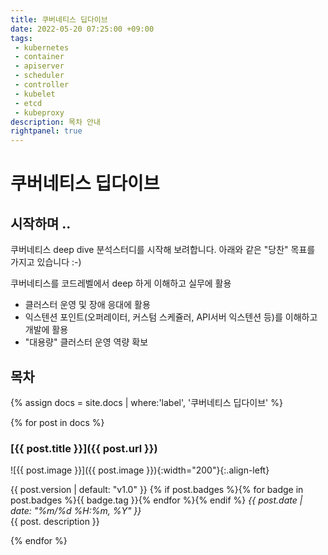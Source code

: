 ```yaml
---
title: 쿠버네티스 딥다이브
date: 2022-05-20 07:25:00 +09:00
tags:
 - kubernetes
 - container
 - apiserver
 - scheduler
 - controller
 - kubelet
 - etcd
 - kubeproxy
description: 목차 안내
rightpanel: true
---
```


# 쿠버네티스 딥다이브 


## 시작하며 ..
쿠버네티스 deep dive  분석스터디를 시작해 보려합니다.
아래와 같은 "당찬" 목표를 가지고 있습니다 :-)

쿠버네티스를 코드레벨에서  deep 하게 이해하고 실무에 활용
- 클러스터 운영 및 장애 응대에 활용
- 익스텐션 포인트(오퍼레이터, 커스텀 스케쥴러, API서버 익스텐션 등)를 이해하고 개발에 활용
- "대용량" 클러스터 운영 역량 확보

## 목차

{% assign docs = site.docs | where:'label', '쿠버네티스 딥다이브' %}

{% for post in docs %}
### [{{ post.title }}]({{ post.url }})

![{{ post.image }}]({{ post.image }}){:width="200"}{:.align-left}

<span class="badge badge-info">{{ post.version | default: "v1.0" }}</span>
{% if post.badges %}{% for badge in post.badges %}<span class="badge badge-{{ badge.type }}">{{ badge.tag }}</span>{% endfor %}{% endif %}
<span class="post-date" style="font-style: italic;">{{ post.date | date: "%m/%d %H:%m, %Y" }}</span>  
{{ post. description }}


{% endfor %}